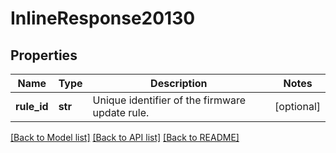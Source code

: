# InlineResponse20130

## Properties
Name | Type | Description | Notes
------------ | ------------- | ------------- | -------------
**rule_id** | **str** | Unique identifier of the firmware update rule. | [optional] 

[[Back to Model list]](../README.md#documentation-for-models) [[Back to API list]](../README.md#documentation-for-api-endpoints) [[Back to README]](../README.md)

